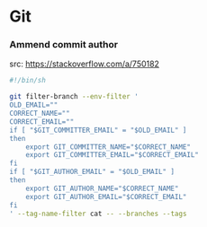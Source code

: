 # Git

### Ammend commit author
src: https://stackoverflow.com/a/750182
```bash
#!/bin/sh

git filter-branch --env-filter '
OLD_EMAIL=""
CORRECT_NAME=""
CORRECT_EMAIL=""
if [ "$GIT_COMMITTER_EMAIL" = "$OLD_EMAIL" ]
then
    export GIT_COMMITTER_NAME="$CORRECT_NAME"
    export GIT_COMMITTER_EMAIL="$CORRECT_EMAIL"
fi
if [ "$GIT_AUTHOR_EMAIL" = "$OLD_EMAIL" ]
then
    export GIT_AUTHOR_NAME="$CORRECT_NAME"
    export GIT_AUTHOR_EMAIL="$CORRECT_EMAIL"
fi
' --tag-name-filter cat -- --branches --tags
```